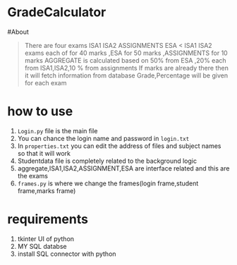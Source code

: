 # GradeCalculator

#About
> There are four exams ISA1 ISA2 ASSIGNMENTS ESA <
> ISA1 ISA2 exams each of for 40 marks ,ESA for 50 marks ,ASSIGNMENTS for 10 marks
> AGGREGATE is calculated based on 50% from ESA ,20% each from ISA1,ISA2,10 % from assignments
> If marks are already there then it will fetch information from database
> Grade,Percentage will be given for each exam

# how to use
  1. `Login.py` file is the main file 
  2. You can chance the login name and password in `login.txt`
  3. In `properties.txt` you can edit the address of files and subject names so that it will work
  4. Studentdata file is completely related to the background logic
  5. aggregate,ISA1,ISA2,ASSIGNMENT,ESA are interface related and this are the exams
  6. `frames.py` is where we change the frames(login frame,student frame,marks frame)

# requirements
  1. tkinter UI of python
  2. MY SQL databse
  3. install SQL connector with python
     
